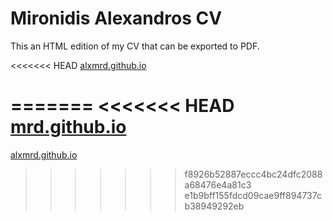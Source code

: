 # Mironidis Alexandros CV
This an HTML edition of my CV that can be exported to PDF.

<<<<<<< HEAD
[alxmrd.github.io][ffe280f6]

=======
<<<<<<< HEAD
[mrd.github.io][ffe280f6]
=======
[alxmrd.github.io][ffe280f6]
>>>>>>> f8926b52887eccc4bc24dfc2088a68476e4a81c3
>>>>>>> e1b9bff155fdcd09cae9ff894737cb38949292eb

  [ffe280f6]: http://alxmrd.github.io/ "Mironidis Alexandros CV"
